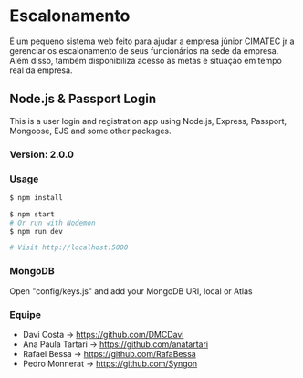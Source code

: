 # Escalonamento

É um pequeno sistema web feito para ajudar a empresa júnior CIMATEC jr a gerenciar os escalonamento de seus funcionários na sede da empresa. Além disso, também disponibiliza acesso às metas e situação em tempo real da empresa.

## Node.js & Passport Login

This is a user login and registration app using Node.js, Express, Passport, Mongoose, EJS and some other packages.

### Version: 2.0.0

### Usage

```sh
$ npm install
```

```sh
$ npm start
# Or run with Nodemon
$ npm run dev

# Visit http://localhost:5000
```

### MongoDB

Open "config/keys.js" and add your MongoDB URI, local or Atlas

### Equipe
- Davi Costa -> https://github.com/DMCDavi
- Ana Paula Tartari -> https://github.com/anatartari
- Rafael Bessa -> https://github.com/RafaBessa
- Pedro Monnerat -> https://github.com/Syngon
